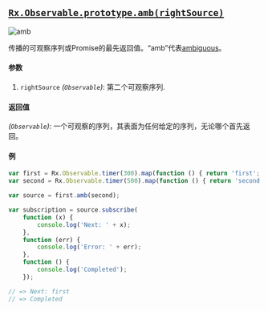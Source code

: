 ## [`Rx.Observable.prototype.amb(rightSource)`](https://github.com/Reactive-Extensions/RxJS/blob/master/src/core/linq/observable/ambproto.js)

![amb](http://reactivex.io/documentation/operators/images/amb.png)

<rx-marbles key="amb"></rx-marbles>


传播的可观察序列或Promise的最先返回值。“amb”代表[ambiguous](http://blogs.msdn.com/b/jeffva/archive/2009/11/18/amb-materialize-and-dematerialize.aspx)。

#### 参数
1. `rightSource` *(`Observable`)*: 第二个可观察序列.

#### 返回值
*(`Observable`)*: 一个可观察的序列，其表面为任何给定的序列，无论哪个首先返回。

#### 例

```js
var first = Rx.Observable.timer(300).map(function () { return 'first'; });
var second = Rx.Observable.timer(500).map(function () { return 'second'; });

var source = first.amb(second);

var subscription = source.subscribe(
    function (x) {
        console.log('Next: ' + x);
    },
    function (err) {
        console.log('Error: ' + err);
    },
    function () {
        console.log('Completed');
    });

// => Next: first
// => Completed
```

[](http://jsbin.com/joviwu/1/embed?js,console)
